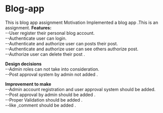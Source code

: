 # Blog-app
This is blog app assignment
Motivation
Implemented a blog app .This is an assignment.
**Features:**<br /> 
--User register their personal blog account.<br /> 
--Authenticate user can login.<br /> 
--Authenticate and authorize user can posts their post.<br /> 
--Authenticate and authorize user can see others authorize post.<br /> 
--Authorize user can delete their post .<br /> 

**Design decisions**<br /> 
--Admin roles can not take into consideration.<br /> 
--Post approval system by admin not added .<br /> 

**Improvement to make**<br /> 
--Admin account registration and user approval system should be added.<br /> 
--Post approval by admin should be added .<br /> 
--Proper Validation should be added .<br /> 
--like ,comment should be added .<br /> 
